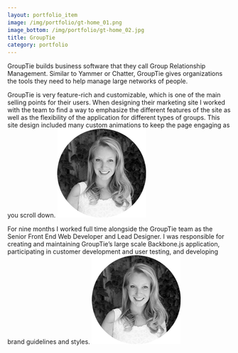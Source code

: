 ```yaml
---
layout: portfolio_item
image: /img/portfolio/gt-home_01.png
image_bottom: /img/portfolio/gt-home_02.jpg
title: GroupTie
category: portfolio
---
```


GroupTie builds business software that they call Group Relationship Management. Similar to Yammer or Chatter, GroupTie gives organizations the tools they need to help manage large networks of people. 

<p class="author" markdown="1">
  GroupTie is very feature-rich and customizable, which is one of the main selling points for their users. When designing their marketing site I worked with the team to find a way to emphasize the different features of the site as well as the flexibility of the application for different types of groups. This site design included many custom animations to keep the page engaging as you scroll down. 
  <img src="/img/portraits/alyssa-round.png" alt="" class="profile">
</p>

<p class="author" markdown="1">
  For nine months I worked full time alongside the GroupTie team as the Senior Front End Web Developer and Lead Designer. I was responsible for creating and maintaining GroupTie’s large scale Backbone.js application, participating in customer development and user testing, and developing brand guidelines and styles.
  <img src="/img/portraits/alyssa-round.png" alt="" class="profile">
</p>
